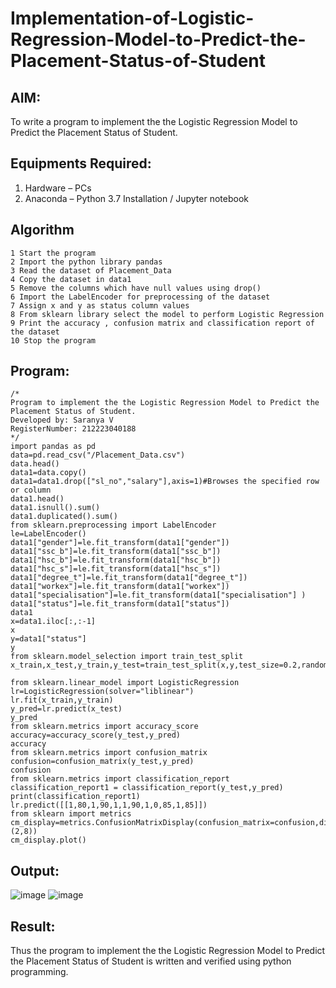 # Implementation-of-Logistic-Regression-Model-to-Predict-the-Placement-Status-of-Student

## AIM:
To write a program to implement the the Logistic Regression Model to Predict the Placement Status of Student.

## Equipments Required:
1. Hardware – PCs
2. Anaconda – Python 3.7 Installation / Jupyter notebook

## Algorithm
```
1 Start the program
2 Import the python library pandas
3 Read the dataset of Placement_Data
4 Copy the dataset in data1
5 Remove the columns which have null values using drop()
6 Import the LabelEncoder for preprocessing of the dataset
7 Assign x and y as status column values
8 From sklearn library select the model to perform Logistic Regression
9 Print the accuracy , confusion matrix and classification report of the dataset
10 Stop the program
```
## Program:
```
/*
Program to implement the the Logistic Regression Model to Predict the Placement Status of Student.
Developed by: Saranya V
RegisterNumber: 212223040188
*/
import pandas as pd
data=pd.read_csv("/Placement_Data.csv")
data.head()
data1=data.copy()
data1=data1.drop(["sl_no","salary"],axis=1)#Browses the specified row or column
data1.head()
data1.isnull().sum()
data1.duplicated().sum()
from sklearn.preprocessing import LabelEncoder
le=LabelEncoder()
data1["gender"]=le.fit_transform(data1["gender"])
data1["ssc_b"]=le.fit_transform(data1["ssc_b"])
data1["hsc_b"]=le.fit_transform(data1["hsc_b"])
data1["hsc_s"]=le.fit_transform(data1["hsc_s"])
data1["degree_t"]=le.fit_transform(data1["degree_t"])
data1["workex"]=le.fit_transform(data1["workex"])
data1["specialisation"]=le.fit_transform(data1["specialisation"] )
data1["status"]=le.fit_transform(data1["status"])
data1
x=data1.iloc[:,:-1]
x
y=data1["status"]
y
from sklearn.model_selection import train_test_split
x_train,x_test,y_train,y_test=train_test_split(x,y,test_size=0.2,random_state=0)

from sklearn.linear_model import LogisticRegression
lr=LogisticRegression(solver="liblinear")
lr.fit(x_train,y_train)
y_pred=lr.predict(x_test)
y_pred
from sklearn.metrics import accuracy_score
accuracy=accuracy_score(y_test,y_pred)
accuracy
from sklearn.metrics import confusion_matrix
confusion=confusion_matrix(y_test,y_pred)
confusion
from sklearn.metrics import classification_report
classification_report1 = classification_report(y_test,y_pred)
print(classification_report1)
lr.predict([[1,80,1,90,1,1,90,1,0,85,1,85]])
from sklearn import metrics
cm_display=metrics.ConfusionMatrixDisplay(confusion_matrix=confusion,display_labels=(2,8))
cm_display.plot()
```

## Output:
![image](https://github.com/Sanafathima95773/Implementation-of-Logistic-Regression-Model-to-Predict-the-Placement-Status-of-Student/assets/147084627/8831c474-8f7a-4f43-98b2-287768ced475)
![image](https://github.com/Sanafathima95773/Implementation-of-Logistic-Regression-Model-to-Predict-the-Placement-Status-of-Student/assets/147084627/541e2a18-7a89-4020-a867-8057ad594edd)




## Result:
Thus the program to implement the the Logistic Regression Model to Predict the Placement Status of Student is written and verified using python programming.

